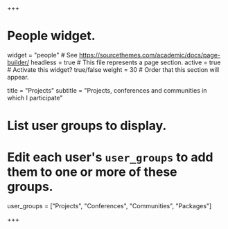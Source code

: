 +++
# People widget.
widget = "people"  # See https://sourcethemes.com/academic/docs/page-builder/
headless = true  # This file represents a page section.
active = true  # Activate this widget? true/false
weight = 30  # Order that this section will appear.

title = "Projects"
subtitle = "Projects, conferences and communities in which I participate"

# List user groups to display.
#   Edit each user's `user_groups` to add them to one or more of these groups.
user_groups = ["Projects",
               "Conferences",
               "Communities",
               "Packages"]

+++
